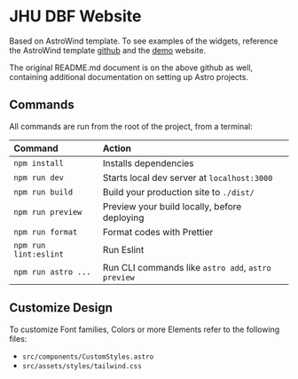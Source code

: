 # JHU DBF Website

Based on AstroWind template. To see examples of the widgets, reference the AstroWind template [github](https://github.com/onwidget/astrowind) and the [demo](https://astrowind.vercel.app/) website.

The original README.md document is on the above github as well, containing additional documentation on setting up Astro projects.

## Commands

All commands are run from the root of the project, from a terminal:

| Command               | Action                                             |
| :-------------------- | :------------------------------------------------- |
| `npm install`         | Installs dependencies                              |
| `npm run dev`         | Starts local dev server at `localhost:3000`        |
| `npm run build`       | Build your production site to `./dist/`            |
| `npm run preview`     | Preview your build locally, before deploying       |
| `npm run format`      | Format codes with Prettier                         |
| `npm run lint:eslint` | Run Eslint                                         |
| `npm run astro ...`   | Run CLI commands like `astro add`, `astro preview` |

## Customize Design

To customize Font families, Colors or more Elements refer to the following files:

- `src/components/CustomStyles.astro`
- `src/assets/styles/tailwind.css`
